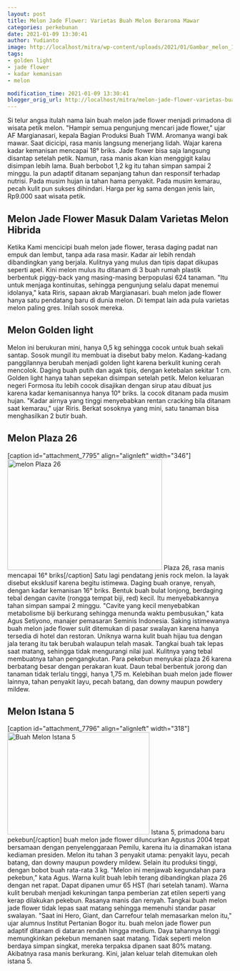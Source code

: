 ```yaml
---
layout: post
title: Melon Jade Flower: Varietas Buah Melon Beraroma Mawar
categories: perkebunan
date: 2021-01-09 13:30:41
author: Yudianto
image: http://localhost/mitra/wp-content/uploads/2021/01/Gambar_melon_1024x623.jpg
tags:
- golden light
- jade flower
- kadar kemanisan
- melon

modification_time: 2021-01-09 13:30:41
blogger_orig_url: http://localhost/mitra/melon-jade-flower-varietas-buah-melon.html
---
```


Si telur angsa itulah nama lain buah melon jade flower menjadi primadona di wisata petik melon. "Hampir semua pengunjung mencari jade flower," ujar AF Margianasari, kepala Bagian Produksi Buah TWM. Aromanya wangi bak mawar.
Saat dicicipi, rasa manis langsung menerjang lidah. Wajar karena kadar kemanisan mencapai 18° briks. Jade flower bisa saja langsung disantap setelah petik. Namun, rasa manis akan kian menggigit kalau disimpan lebih lama.
Buah berbobot 1,2 kg itu tahan simpan sampai 2 minggu. Ia pun adaptif ditanam sepanjang tahun dan responsif terhadap nutrisi. Pada musim hujan ia tahan hama penyakit. Pada musim kemarau, pecah kulit pun sukses dihindari. Harga per kg sama dengan jenis lain, Rp9.000 saat wisata petik.
<h2>Melon Jade Flower Masuk Dalam Varietas Melon Hibrida</h2>
Ketika Kami mencicipi buah melon jade flower, terasa daging padat nan empuk dan lembut, tanpa ada rasa masir. Kadar air lebih rendah dibandingkan yang berjala. Kulitnya yang mulus dan tipis dapat dikupas seperti apel.
Kini melon mulus itu ditanam di 3 buah rumah plastik berbentuk piggy-back yang masing-masing berpopulasi 624 tanaman. "Itu untuk menjaga kontinuitas, sehingga pengunjung selalu dapat menemui idolanya," kata Riris, sapaan akrab Margianasari. buah melon jade flower hanya satu pendatang baru di dunia melon. Di tempat lain ada pula varietas melon paling gres. Inilah sosok mereka.
<h2 id="Golden">Melon Golden light</h2>
Melon ini berukuran mini, hanya 0,5 kg sehingga cocok untuk buah sekali santap. Sosok mungil itu membuat ia disebut baby melon. Kadang-kadang panggilannya berubah menjadi golden light karena berkulit kuning cerah mencolok. Daging buah putih dan agak tipis, dengan ketebalan sekitar 1 cm. Golden light hanya tahan sepekan disimpan setelah petik.
Melon keluaran negeri Formosa itu lebih cocok disajikan dengan sirup atau dibuat jus karena kadar kemanisannya hanya 10° briks. Ia cocok ditanam pada musim hujan. "Kadar airnya yang tinggi menyebabkan rentan cracking bila ditanam saat kemarau," ujar Riris. Berkat sosoknya yang mini, satu tanaman bisa menghasilkan 2 butir buah.
<h2 id="Plaza">Melon Plaza 26</h2>
[caption id="attachment_7795" align="alignleft" width="346"]<a href="http://127.0.0.1/mitra/wp-content/uploads/2021/01/Gambar_melon2_1024x733.jpg"><img class="wp-image-7795" src="http://127.0.0.1/mitra/wp-content/uploads/2021/01/Gambar_melon2_1024x733.jpg" alt="melon Plaza 26" width="346" height="248" /></a> Plaza 26, rasa manis mencapai 16° briks[/caption]
Satu lagi pendatang jenis rock melon. Ia layak disebut eksklusif karena begitu istimewa. Daging buah oranye, renyah, dengan kadar kemanisan 16° briks. Bentuk buah bulat lonjong, berdaging tebal dengan cavite (rongga tempat biji, red) kecil.
Itu menyebabkannya tahan simpan sampai 2 minggu. "Cavite yang kecil menyebabkan metabolisme biji berkurang sehingga menunda waktu pembusukan," kata Agus Setiyono, manajer pemasaran Seminis Indonesia.
Saking istimewanya buah melon jade flower sulit ditemukan di pasar swalayan karena hanya tersedia di hotel dan restoran. Uniknya warna kulit buah hijau tua dengan jala terang itu tak berubah walaupun telah masak. Tangkai buah tak lepas saat matang, sehingga tidak mengurangi nilai jual. Kulitnya yang tebal membuatnya tahan pengangkutan.
Para pekebun menyukai plaza 26 karena berbatang besar dengan perakaran kuat. Daun tebal berbentuk jorong dan tanaman tidak terlalu tinggi, hanya 1,75 m. Kelebihan buah melon jade flower lainnya, tahan penyakit layu, pecah batang, dan downy maupun powdery mildew.
<h2 id="Istana">Melon Istana 5</h2>
[caption id="attachment_7796" align="alignleft" width="318"]<a href="http://127.0.0.1/mitra/wp-content/uploads/2021/01/Gambar_melon1_1024x738.jpg"><img class="wp-image-7796" src="http://127.0.0.1/mitra/wp-content/uploads/2021/01/Gambar_melon1_1024x738.jpg" alt="Buah Melon Istana 5" width="318" height="229" /></a> Istana 5, primadona baru pekebun[/caption]
buah melon jade flower diluncurkan Agustus 2004 tepat bersamaan dengan penyelenggaraan Pemilu, karena itu ia dinamakan istana kediaman presiden.
Melon itu tahan 3 penyakit utama: penyakit layu, pecah batang, dan downy maupun powdery mildew. Selain itu produksi tinggi, dengan bobot buah rata-rata 3 kg. "Melon ini menjawab kegundahan para pekebun," kata Agus.
Warna kulit buah lebih terang dibandingkan plaza 26 dengan net rapat. Dapat dipanen umur 65 HST (hari setelah tanam). Warna kulit berubah menjadi kekuningan tanpa pemberian zat etilen seperti yang kerap dilakukan pekebun.
Rasanya manis dan renyah. Tangkai buah melon jade flower tidak lepas saat matang sehingga memenuhi standar pasar swalayan. "Saat ini Hero, Giant, dan Carrefour telah memasarkan melon itu," ujar alumnus Institut Pertanian Bogor itu.
buah melon jade flower pun adaptif ditanam di dataran rendah hingga medium. Daya tahannya tinggi memungkinkan pekebun memanen saat matang. Tidak seperti melon berdaya simpan singkat, mereka terpaksa dipanen saat 80% matang. Akibatnya rasa manis berkurang. Kini, jalan keluar telah ditemukan oleh istana 5.
